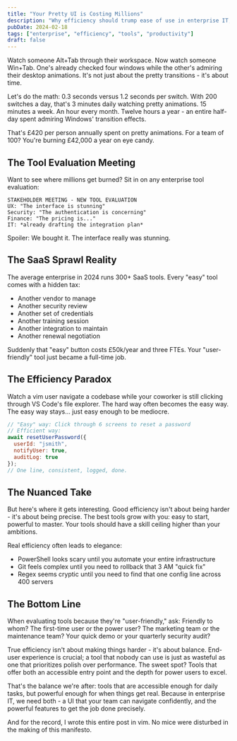 ```yaml
---
title: "Your Pretty UI is Costing Millions"
description: "Why efficiency should trump ease of use in enterprise IT, and how the pursuit of 'user-friendly' interfaces is costing your company millions."
pubDate: 2024-02-18
tags: ["enterprise", "efficiency", "tools", "productivity"]
draft: false
---
```


Watch someone Alt+Tab through their workspace. Now watch someone Win+Tab. One's already checked four windows while the other's admiring their desktop animations. It's not just about the pretty transitions - it's about time. 

Let's do the math: 0.3 seconds versus 1.2 seconds per switch. With 200 switches a day, that's 3 minutes daily watching pretty animations. 15 minutes a week. An hour every month. Twelve hours a year - an entire half-day spent admiring Windows' transition effects.

That's £420 per person annually spent on pretty animations. For a team of 100? You're burning £42,000 a year on eye candy.

## The Tool Evaluation Meeting

Want to see where millions get burned? Sit in on any enterprise tool evaluation:

```
STAKEHOLDER MEETING - NEW TOOL EVALUATION
UX: "The interface is stunning"
Security: "The authentication is concerning"
Finance: "The pricing is..."
IT: *already drafting the integration plan*
```

Spoiler: We bought it. The interface really was stunning.

## The SaaS Sprawl Reality

The average enterprise in 2024 runs 300+ SaaS tools. Every "easy" tool comes with a hidden tax:
- Another vendor to manage
- Another security review
- Another set of credentials
- Another training session
- Another integration to maintain
- Another renewal negotiation

Suddenly that "easy" button costs £50k/year and three FTEs. Your "user-friendly" tool just became a full-time job.

## The Efficiency Paradox

Watch a vim user navigate a codebase while your coworker is still clicking through VS Code's file explorer. The hard way often becomes the easy way. The easy way stays... just easy enough to be mediocre.

```javascript
// "Easy" way: Click through 6 screens to reset a password
// Efficient way:
await resetUserPassword({
  userId: "jsmith",
  notifyUser: true,
  auditLog: true
});
// One line, consistent, logged, done.
```

## The Nuanced Take

But here's where it gets interesting. Good efficiency isn't about being harder - it's about being precise. The best tools grow with you: easy to start, powerful to master. Your tools should have a skill ceiling higher than your ambitions.

Real efficiency often leads to elegance:
- PowerShell looks scary until you automate your entire infrastructure
- Git feels complex until you need to rollback that 3 AM "quick fix"
- Regex seems cryptic until you need to find that one config line across 400 servers

## The Bottom Line

When evaluating tools because they're "user-friendly," ask: Friendly to whom? The first-time user or the power user? The marketing team or the maintenance team? Your quick demo or your quarterly security audit?

True efficiency isn't about making things harder - it's about balance. End-user experience is crucial; a tool that nobody can use is just as wasteful as one that prioritizes polish over performance. The sweet spot? Tools that offer both an accessible entry point and the depth for power users to excel.

That's the balance we're after: tools that are accessible enough for daily tasks, but powerful enough for when things get real. Because in enterprise IT, we need both - a UI that your team can navigate confidently, and the powerful features to get the job done precisely.

And for the record, I wrote this entire post in vim. No mice were disturbed in the making of this manifesto.